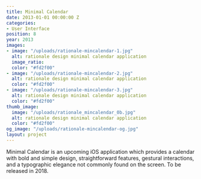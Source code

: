 ```yaml
---
title: Minimal Calendar
date: 2013-01-01 00:00:00 Z
categories:
- User Interface
position: 8
year: 2013
images:
- image: "/uploads/rationale-mincalendar-1.jpg"
  alt: rationale design minimal calendar application
  image_ratio: 
  color: "#fd2f00"
- image: "/uploads/rationale-mincalendar-2.jpg"
  alt: rationale design minimal calendar application
  color: "#fd2f00"
- image: "/uploads/rationale-mincalendar-3.jpg"
  alt: rationale design minimal calendar application
  color: "#fd2f00"
thumb_image:
  image: "/uploads/rationale_mincalendar_0b.jpg"
  alt: rationale design minimal calendar application
  color: "#fd2f00"
og_image: "/uploads/rationale-mincalendar-og.jpg"
layout: project
---
```


Minimal Calendar is an upcoming iOS application which provides a calendar with bold and simple design, straightforward features, gestural interactions, and a typographic elegance not commonly found on the screen. To be released in 2018.